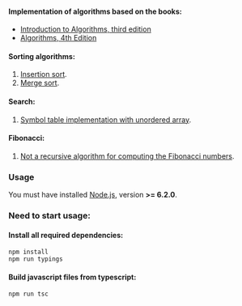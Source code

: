 #### Implementation of algorithms based on the books: 
- [Introduction to Algorithms, third edition](http://mitpress.mit.edu/books/introduction-algorithms)
- [Algorithms, 4th Edition](http://algs4.cs.princeton.edu/home/)

#### Sorting algorithms:
1. [Insertion sort](https://github.com/RinatMullayanov/js-algorithms/blob/master/lib/sort.ts#L6).
2. [Merge sort](https://github.com/RinatMullayanov/js-algorithms/blob/master/lib/sort.ts#L28).

#### Search:
1. [Symbol table implementation with unordered array](https://github.com/RinatMullayanov/js-algorithms/blob/master/lib/search.ts).

#### Fibonacci:
1. [Not a recursive algorithm for computing the Fibonacci numbers]( https://github.com/RinatMullayanov/js-algorithms/blob/master/lib/fibonacciNotRecursive.ts).

### Usage
You must have installed [Node.js](https://nodejs.org/), version **>= 6.2.0**.

### Need to start usage:
#### Install all required dependencies:
```shell
npm install
npm run typings
```

#### Build javascript files from typescript:
```shell
npm run tsc
```
